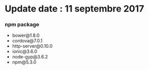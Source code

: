 
<!doctype html>
<html lang="fr">
<head>
  <meta charset="utf-8">
  <title>Titre de la page</title>
  <link rel="stylesheet" href="style.css">
  <script src="script.js"></script>
</head>
	<body>
				<h1>Update date : 11 septembre 2017</h1>
				<h3> npm package</h3>
				<ul>
					<li>bower@1.8.0</li>
					 <li>cordova@7.0.1</li>
					 <li>http-server@0.10.0</li>
					 <li>ionic@3.6.0</li>
					 <li>node-gyp@3.6.2</li>
					 <li>npm@5.3.0</li>
				</ul>
	</body>
</html>